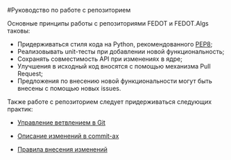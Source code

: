 #Руководство по работе с репозиторием

Основные принципы работы с репозиториями FEDOT и FEDOT.Algs таковы:

* Придерживаться стиля кода на Python, рекомендованного [PEP8](https://www.python.org/dev/peps/pep-0008/);
* Реализовывать unit-тесты при добавлении новой функциональность;
* Сохранять совместимость API при изменениях в ядре;
* Улучшения в исходный код вносятся с помощью механизма Pull Request;
* Предложения по внесению новой функциональности могут быть внесены с помощью новых issues.

Также работе с репозиторием следует придерживаться следующих практик:

* [Управление ветвлением в Git](https://nvie.com/posts/a-successful-git-branching-model/)

* [Описание изменений в commit-ах](https://chris.beams.io/posts/git-commit/)

* [Правила внесения изменений](https://help.github.com/en/github/building-a-strong-community/setting-guidelines-for-repository-contributors)
